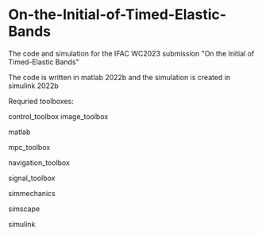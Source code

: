# On-the-Initial-of-Timed-Elastic-Bands
The code and simulation for the IFAC WC2023 submission "On the Initial of Timed-Elastic Bands"

The code is written in matlab 2022b and the simulation is created in simulink 2022b

Requried toolboxes:

control_toolbox
image_toolbox

matlab

mpc_toolbox

navigation_toolbox

signal_toolbox

simmechanics

simscape

simulink

